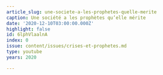 ```yaml
---
article_slug: une-societe-a-les-prophetes-quelle-merite
caption: Une société a les prophètes qu’elle mérite
date: '2020-12-10T03:00:00.000Z'
highlight: false
id: 6lphVlaalnA
index: 0
issue: content/issues/crises-et-prophetes.md
type: youtube
years: 2020

---
```

